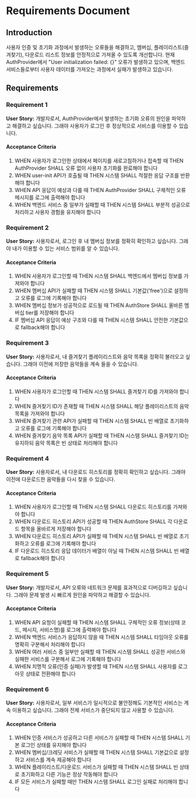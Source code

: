 # Requirements Document

## Introduction

사용자 인증 및 초기화 과정에서 발생하는 오류들을 해결하고, 멤버십, 플레이리스트(즐겨찾기), 다운로드 리스트 정보를 안정적으로 가져올 수 있도록 개선합니다. 현재 AuthProvider에서 "User initialization failed: {}" 오류가 발생하고 있으며, 백엔드 서비스들로부터 사용자 데이터를 가져오는 과정에서 실패가 발생하고 있습니다.

## Requirements

### Requirement 1

**User Story:** 개발자로서, AuthProvider에서 발생하는 초기화 오류의 원인을 파악하고 해결하고 싶습니다. 그래야 사용자가 로그인 후 정상적으로 서비스를 이용할 수 있습니다.

#### Acceptance Criteria

1. WHEN 사용자가 로그인한 상태에서 페이지를 새로고침하거나 접속할 때 THEN AuthProvider SHALL 오류 없이 사용자 초기화를 완료해야 합니다
2. WHEN user-init API가 호출될 때 THEN 시스템 SHALL 적절한 응답 구조를 반환해야 합니다
3. WHEN API 응답이 예상과 다를 때 THEN AuthProvider SHALL 구체적인 오류 메시지를 로그에 출력해야 합니다
4. WHEN 백엔드 서비스 중 일부가 실패할 때 THEN 시스템 SHALL 부분적 성공으로 처리하고 사용자 경험을 유지해야 합니다

### Requirement 2

**User Story:** 사용자로서, 로그인 후 내 멤버십 정보를 정확히 확인하고 싶습니다. 그래야 내가 이용할 수 있는 서비스 범위를 알 수 있습니다.

#### Acceptance Criteria

1. WHEN 사용자가 로그인할 때 THEN 시스템 SHALL 백엔드에서 멤버십 정보를 가져와야 합니다
2. WHEN 멤버십 API가 실패할 때 THEN 시스템 SHALL 기본값('free')으로 설정하고 오류를 로그에 기록해야 합니다
3. WHEN 멤버십 정보가 성공적으로 로드될 때 THEN AuthStore SHALL 올바른 멤버십 tier를 저장해야 합니다
4. IF 멤버십 API 응답이 예상 구조와 다를 때 THEN 시스템 SHALL 안전한 기본값으로 fallback해야 합니다

### Requirement 3

**User Story:** 사용자로서, 내 즐겨찾기 플레이리스트와 음악 목록을 정확히 불러오고 싶습니다. 그래야 이전에 저장한 음악들을 계속 들을 수 있습니다.

#### Acceptance Criteria

1. WHEN 사용자가 로그인할 때 THEN 시스템 SHALL 즐겨찾기 ID를 가져와야 합니다
2. WHEN 즐겨찾기 ID가 존재할 때 THEN 시스템 SHALL 해당 플레이리스트의 음악 목록을 가져와야 합니다
3. WHEN 즐겨찾기 관련 API가 실패할 때 THEN 시스템 SHALL 빈 배열로 초기화하고 오류를 로그에 기록해야 합니다
4. WHEN 즐겨찾기 음악 목록 API가 실패할 때 THEN 시스템 SHALL 즐겨찾기 ID는 유지하되 음악 목록은 빈 상태로 처리해야 합니다

### Requirement 4

**User Story:** 사용자로서, 내 다운로드 히스토리를 정확히 확인하고 싶습니다. 그래야 이전에 다운로드한 음악들을 다시 찾을 수 있습니다.

#### Acceptance Criteria

1. WHEN 사용자가 로그인할 때 THEN 시스템 SHALL 다운로드 히스토리를 가져와야 합니다
2. WHEN 다운로드 히스토리 API가 성공할 때 THEN AuthStore SHALL 각 다운로드 항목을 올바르게 저장해야 합니다
3. WHEN 다운로드 히스토리 API가 실패할 때 THEN 시스템 SHALL 빈 배열로 초기화하고 오류를 로그에 기록해야 합니다
4. IF 다운로드 히스토리 응답 데이터가 배열이 아닐 때 THEN 시스템 SHALL 빈 배열로 fallback해야 합니다

### Requirement 5

**User Story:** 개발자로서, API 오류와 네트워크 문제를 효과적으로 디버깅하고 싶습니다. 그래야 문제 발생 시 빠르게 원인을 파악하고 해결할 수 있습니다.

#### Acceptance Criteria

1. WHEN API 요청이 실패할 때 THEN 시스템 SHALL 구체적인 오류 정보(상태 코드, 메시지, 서비스명)를 로그에 출력해야 합니다
2. WHEN 백엔드 서비스가 응답하지 않을 때 THEN 시스템 SHALL 타임아웃 오류를 명확히 구분해서 처리해야 합니다
3. WHEN 여러 서비스 중 일부만 실패할 때 THEN 시스템 SHALL 성공한 서비스와 실패한 서비스를 구분해서 로그에 기록해야 합니다
4. WHEN 치명적 오류(인증 실패)가 발생할 때 THEN 시스템 SHALL 사용자를 로그아웃 상태로 전환해야 합니다

### Requirement 6

**User Story:** 사용자로서, 일부 서비스가 일시적으로 불안정해도 기본적인 서비스는 계속 이용하고 싶습니다. 그래야 전체 서비스가 중단되지 않고 사용할 수 있습니다.

#### Acceptance Criteria

1. WHEN 인증 서비스가 성공하고 다른 서비스가 실패할 때 THEN 시스템 SHALL 기본 로그인 상태를 유지해야 합니다
2. WHEN 멤버십/크레딧 서비스가 실패할 때 THEN 시스템 SHALL 기본값으로 설정하고 서비스를 계속 제공해야 합니다
3. WHEN 플레이리스트/다운로드 서비스가 실패할 때 THEN 시스템 SHALL 빈 상태로 초기화하고 다른 기능은 정상 작동해야 합니다
4. IF 모든 서비스가 실패할 때만 THEN 시스템 SHALL 로그인 실패로 처리해야 합니다